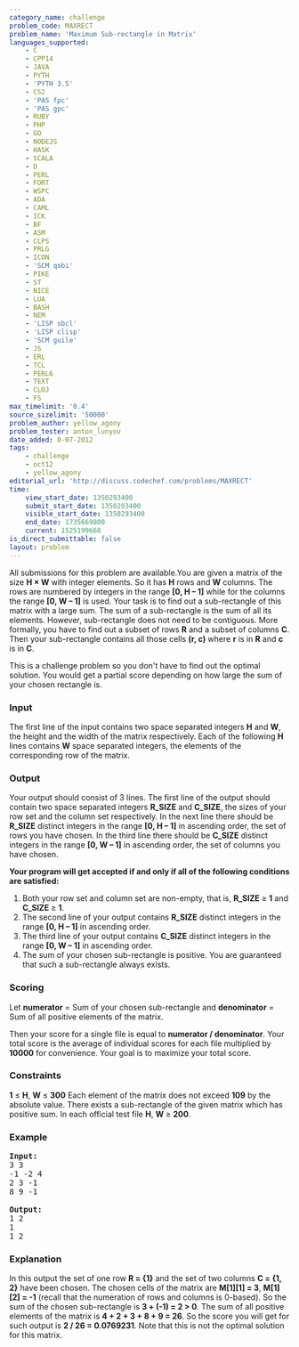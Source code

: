 ```yaml
---
category_name: challenge
problem_code: MAXRECT
problem_name: 'Maximum Sub-rectangle in Matrix'
languages_supported:
    - C
    - CPP14
    - JAVA
    - PYTH
    - 'PYTH 3.5'
    - CS2
    - 'PAS fpc'
    - 'PAS gpc'
    - RUBY
    - PHP
    - GO
    - NODEJS
    - HASK
    - SCALA
    - D
    - PERL
    - FORT
    - WSPC
    - ADA
    - CAML
    - ICK
    - BF
    - ASM
    - CLPS
    - PRLG
    - ICON
    - 'SCM qobi'
    - PIKE
    - ST
    - NICE
    - LUA
    - BASH
    - NEM
    - 'LISP sbcl'
    - 'LISP clisp'
    - 'SCM guile'
    - JS
    - ERL
    - TCL
    - PERL6
    - TEXT
    - CLOJ
    - FS
max_timelimit: '0.4'
source_sizelimit: '50000'
problem_author: yellow_agony
problem_tester: anton_lunyov
date_added: 8-07-2012
tags:
    - challenge
    - oct12
    - yellow_agony
editorial_url: 'http://discuss.codechef.com/problems/MAXRECT'
time:
    view_start_date: 1350293400
    submit_start_date: 1350293400
    visible_start_date: 1350293400
    end_date: 1735669800
    current: 1525199668
is_direct_submittable: false
layout: problem
---
```

All submissions for this problem are available.You are given a matrix of the size **H × W** with integer elements. So it has **H** rows and **W** columns. The rows are numbered by integers in the range **\[0, H – 1\]** while for the columns the range **\[0, W – 1\]** is used. Your task is to find out a sub-rectangle of this matrix with a large sum. The sum of a sub-rectangle is the sum of all its elements. However, sub-rectangle does not need to be contiguous. More formally, you have to find out a subset of rows **R** and a subset of columns **C**. Then your sub-rectangle contains all those cells **(r, c)** where **r** is in **R** and **c** is in **C**.

This is a challenge problem so you don't have to find out the optimal solution. You would get a partial score depending on how large the sum of your chosen rectangle is.

### Input

The first line of the input contains two space separated integers **H** and **W**, the height and the width of the matrix respectively. Each of the following **H** lines contains **W** space separated integers, the elements of the corresponding row of the matrix.

### Output

Your output should consist of 3 lines. The first line of the output should contain two space separated integers **R\_SIZE** and **C\_SIZE**, the sizes of your row set and the column set respectively. In the next line there should be **R\_SIZE** distinct integers in the range **\[0, H – 1\]** in ascending order, the set of rows you have chosen. In the third line there should be **C\_SIZE** distinct integers in the range **\[0, W – 1\]** in ascending order, the set of columns you have chosen.

**Your program will get accepted if and only if all of the following conditions are satisfied:**

1. Both your row set and column set are non-empty, that is, **R\_SIZE** ≥ **1** and **C\_SIZE** ≥ **1**.
2. The second line of your output contains **R\_SIZE** distinct integers in the range **\[0, H – 1\]** in ascending order.
3. The third line of your output contains **C\_SIZE** distinct integers in the range **\[0, W – 1\]** in ascending order.
4. The sum of your chosen sub-rectangle is positive. You are guaranteed that such a sub-rectangle always exists.

### Scoring

Let **numerator** = Sum of your chosen sub-rectangle
and **denominator** = Sum of all positive elements of the matrix.

Then your score for a single file is equal to **numerator / denominator**. Your total score is the average of individual scores for each file multiplied by **10000** for convenience. Your goal is to maximize your total score.

### Constraints

**1** ≤ **H**, **W** ≤ **300**
Each element of the matrix does not exceed **109** by the absolute value. There exists a sub-rectangle of the given matrix which has positive sum.
In each official test file **H**, **W** ≥ **200**.

### Example

<pre>
<b>Input:</b>
3 3
-1 -2 4
2 3 -1
8 9 -1

<b>Output:</b>
1 2
1
1 2
</pre>
### Explanation

In this output the set of one row **R = {1}** and the set of two columns **C = {1, 2}** have been chosen. The chosen cells of the matrix are **M\[1\]\[1\] = 3**, **M\[1\]\[2\] = -1** (recall that the numeration of rows and columns is 0-based). So the sum of the chosen sub-rectangle is **3 + (-1) = 2 &gt; 0**. The sum of all positive elements of the matrix is **4 + 2 + 3 + 8 + 9 = 26**. So the score you will get for such output is **2 / 26 = 0.0769231**. Note that this is not the optimal solution for this matrix.
